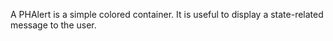 A PHAlert is a simple colored container. It is useful to display a state-related message to the user.